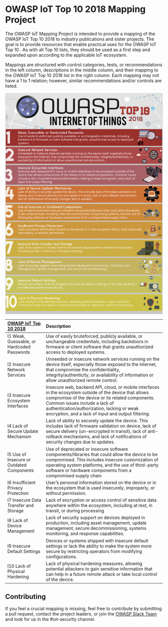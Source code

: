 # OWASP IoT Top 10 2018 Mapping Project

The OWASP IoT Mapping Project is intended to provide a mapping of the OWASP IoT Top 10 2018 to industry publications and sister projects. The goal is to provide resources that enable practical uses for the OWASP IoT Top 10 . As with all Top 10 lists, they should be used as a first step and expanded upon according to the applicable IoT ecosystem. 

Mappings are structured with control categories, tests, or recommendations in the left column, descriptions in the middle column, and their mapping to the OWASP IoT Top 10 2018 list in the right column. Each mapping may not have a 1 to 1 relation; however, similar recommendations and/or controls are listed.

![](.gitbook/assets/2018iottop10.png)

| [OWASP IoT Top 10 2018](https://www.owasp.org/images/1/1c/OWASP-IoT-Top-10-2018-final.pdf) | Description |
| :--- | :--- |
| I1 Weak, Guessable, or Hardcoded Passwords | Use of easily bruteforced, publicly available, or unchangeable credentials, including backdoors in firmware or client software that grants unauthorized access to deployed systems. |
| I2 Insecure Network Services | Unneeded or insecure network services running on the device itself, especially those exposed to the internet, that compromise the confidentiality, integrity/authenticity, or availability of information or allow unauthorized remote control. |
| I3 Insecure Ecosystem Interfaces | Insecure web, backend API, cloud, or mobile interfaces in the ecosystem outside of the device that allows compromise of the device or its related components. Common issues include a lack of authentication/authorization, lacking or weak encryption, and a lack of input and output filtering. |
| I4 Lack of Secure Update Mechanism | Lack of ability to securely update the device. This includes lack of firmware validation on device, lack of secure delivery \(un-encrypted in transit\), lack of anti-rollback mechanisms, and lack of notifications of security changes due to updates. |
| I5 Use of Insecure or Outdated Components | Use of deprecated or insecure software components/libraries that could allow the device to be compromised. This includes insecure customization of operating system platforms, and the use of third-party software or hardware components from a compromised supply chain |
| I6 Insufficient Privacy Protection | User’s personal information stored on the device or in the ecosystem that is used insecurely, improperly, or without permission. |
| I7 Insecure Data Transfer and Storage | Lack of encryption or access control of sensitive data anywhere within the ecosystem, including at rest, in transit, or during processing |
| I8 Lack of Device Management | Lack of security support on devices deployed in production, including asset management, update management, secure decommissioning, systems monitoring, and response capabilities. |
| I9 Insecure Default Settings | Devices or systems shipped with insecure default settings or lack the ability to make the system more secure by restricting operators from modifying configurations. |
| I10 Lack of Physical Hardening | Lack of physical hardening measures, allowing potential attackers to gain sensitive information that can help in a future remote attack or take local control of the device. |

## Contributing

If you feel a crucial mapping is missing, feel free to contribute by submitting a pull request, contact the project leaders, or join the [OWASP Slack Team](https://owasp.slack.com/) and look for us in the \#iot-security channel. 

